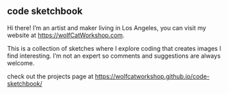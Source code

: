 ## code sketchbook

Hi there! I’m an artist and maker living in Los Angeles, you can visit my website at https://wolfCatWorkshop.com. 

This is a collection of sketches where I explore coding that creates images I find interesting. I’m not an expert so comments and suggestions are always welcome.

check out the projects page at https://wolfcatworkshop.github.io/code-sketchbook/
